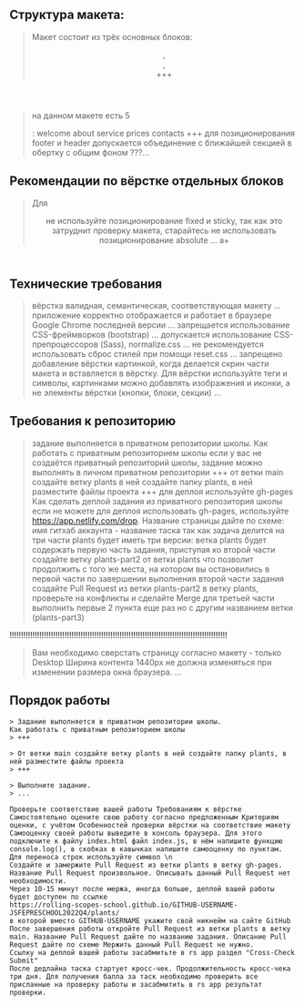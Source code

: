 ## Структура макета:

> Макет состоит из трёх основных блоков: <header>, <main>, <footer>
> +++

> на данном макете есть 5 <section>:
> welcome
> about
> service
> prices
> contacts
> +++
> для позиционирования footer и header допускается объединение с ближайшей секцией в обертку с общим фоном
> ???...

## Рекомендации по вёрстке отдельных блоков

> Для <header> не используйте позиционирование fixed и sticky, так как это затруднит проверку макета, старайтесь не использовать позиционирование absolute
> ... a+

## Технические требования

> вёрстка валидная, семантическая, соответствующая макету
> ...
> приложение корректно отображается и работает в браузере Google Chrome последней версии
> ...
> запрещается использование CSS-фреймворков (bootstrap)
> ...
> допускается использование CSS-препроцессоров (Sass), normalize.css
> ...
> не рекомендуется использовать сброс стилей при помощи reset.css
> ...
> запрещено добавление вёрстки картинкой, когда делается скрин части макета и вставляется в вёрстку. Для вёрстки используйте теги и символы, картинками можно добавлять изображения и иконки, а не элементы вёрстки (кнопки, блоки, секции)
> ...

## Требования к репозиторию

> задание выполняется в приватном репозитории школы. Как работать с приватным репозиторием школы если у вас не создаётся приватный репозиторий школы, задание можно выполнять в личном приватном репозитории
> +++
> от ветки main создайте ветку plants в ней создайте папку plants, в ней разместите файлы проекта
> +++
> для деплоя используйте gh-pages Как сделать деплой задания из приватного репозитория школы
> если не можете для деплоя использовать gh-pages, используйте https://app.netlify.com/drop. Название страницы дайте по схеме: имя гитхаб аккаунта - название таска
> так как задача делится на три части plants будет иметь три версии:
> ветка plants будет содержать первую часть задания, приступая ко второй части создайте ветку plants-part2 от ветки plants что позволит продолжить с того же места, на котором вы остановились в первой части
> по завершении выполнения второй части задания создайте Pull Request из ветки plants-part2 в ветку plants, проверьте на конфликты и сделайте Merge
> для третьей части выполнить первые 2 пункта еще раз но с другим названием ветки (plants-part3)

!!!!!!!!!!!!!!!!!!!!!!!!!!!!!!!!!!!!!!!!!!!!!!!!!!!!!!!!!!!!!!!!!!!!!!!!!!!!!!!!!!!!!!!!!!!!!!!

> Вам необходимо сверстать страницу согласно макету - только Desktop
> Ширина контента 1440рх не должна изменяться при изменении размера окна браузера.
> ...

## Порядок работы

    > Задание выполняется в приватном репозитории школы.
    Как работать с приватным репозиторием школы
    > +++

    > От ветки main создайте ветку plants в ней создайте папку plants, в ней разместите файлы проекта
    > +++

    > Выполните задание.
    > ...

    Проверьте соответствие вашей работы Требованиям к вёрстке
    Cамостоятельно оцените свою работу согласно предложенным Критериям оценки, с учётом Особенностей проверки вёрстки на соответствие макету
    Самооценку своей работы выведите в консоль браузера. Для этого подключите к файлу index.html файл index.js, в нём напишите функцию console.log(), в скобках в кавычках напишите самооценку по пунктам. Для переноса строк используйте символ \n
    Создайте и замержите Pull Request из ветки plants в ветку gh-pages. Название Pull Request произвольное. Описывать данный Pull Request нет необходимости.
    Через 10-15 минут после мержа, иногда больше, деплой вашей работы будет доступен по ссылке
    https://rolling-scopes-school.github.io/GITHUB-USERNAME-JSFEPRESCHOOL2022Q4/plants/
    в которой вместо GITHUB-USERNAME укажите свой никнейм на сайте GitHub
    После завершения работы откройте Pull Request из ветки plants в ветку main. Название Pull Request дайте по названию задания. Описание Pull Request дайте по схеме Мержить данный Pull Request не нужно.
    Ссылку на деплой вашей работы засабмитьте в rs app раздел "Cross-Check Submit"
    После дедлайна таска стартует кросс-чек. Продолжительность кросс-чека три дня. Для получения балла за таск необходимо проверить все присланные на проверку работы и засабмитить в rs app результат проверки.
